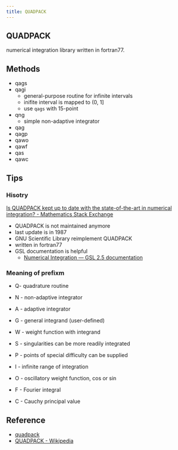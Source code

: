 ```yaml
---
title: QUADPACK
---
```


## QUADPACK
numerical integration library written in fortran77.

## Methods
* qags
* qagi
    * general-purpose routine for infinite intervals
    * inifite interval is mapped to (0, 1]
    * use `qags` with 15-point
* qng
    * simple non-adaptive integrator
* qag
* qagp
* qawo
* qawf
* qas
* qawc



## Tips

### Hisotry
[Is QUADPACK kept up to date with the state\-of\-the\-art in numerical integration? \- Mathematics Stack Exchange](https://math.stackexchange.com/questions/2184821/is-quadpack-kept-up-to-date-with-the-state-of-the-art-in-numerical-integration)

* QUADPACK is not maintained anymore
* last update is in 1987
* GNU Scientific Library reimplement QUADPACK
* written in fortran77
* GSL documentation is helpful
    * [Numerical Integration — GSL 2\.5 documentation](https://www.gnu.org/software/gsl/doc/html/integration.html#qng-non-adaptive-gauss-kronrod-integration)

### Meaning of prefixm

* Q- quadrature routine

* N - non-adaptive integrator
* A - adaptive integrator

* G - general integrand (user-defined)
* W - weight function with integrand

* S - singularities can be more readily integrated
* P - points of special difficulty can be supplied
* I - infinite range of integration
* O - oscillatory weight function, cos or sin
* F - Fourier integral
* C - Cauchy principal value

## Reference
* [quadpack](http://www.netlib.org/quadpack/)
* [QUADPACK \- Wikipedia](https://en.wikipedia.org/wiki/QUADPACK)
